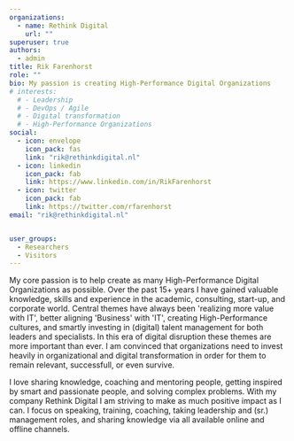 ```yaml
---
organizations:
  - name: Rethink Digital
    url: ""
superuser: true
authors:
  - admin
title: Rik Farenhorst
role: ""
bio: My passion is creating High-Performance Digital Organizations
# interests:
  # - Leadership
  # - DevOps / Agile
  # - Digital transformation
  # - High-Performance Organizations
social:
  - icon: envelope
    icon_pack: fas
    link: "rik@rethinkdigital.nl"
  - icon: linkedin
    icon_pack: fab
    link: https://www.linkedin.com/in/RikFarenhorst
  - icon: twitter
    icon_pack: fab
    link: https://twitter.com/rfarenhorst
email: "rik@rethinkdigital.nl"


user_groups:
  - Researchers
  - Visitors
---
```

My core passion is to help create as many High-Performance Digital Organizations as possible. Over the past 15+ years I have gained valuable knowledge, skills and experience in the academic, consulting, start-up, and corporate world. Central themes have always been 'realizing more value with IT', better aligning 'Business' with 'IT', creating High-Performance cultures, and smartly investing in (digital) talent management for both leaders and specialists. In this era of digital disruption these themes are more important than ever. I am convinced that organizations need to invest heavily in organizational and digital transformation in order for them to remain relevant, successfull, or even survive.

I love sharing knowledge, coaching and mentoring people, getting inspired by smart and passionate people, and solving complex problems. With my company Rethink Digital I am striving to make as much positive impact as I can. I focus on speaking, training, coaching, taking leadership and (sr.) management roles, and sharing knowledge via all available online and offline channels.  

